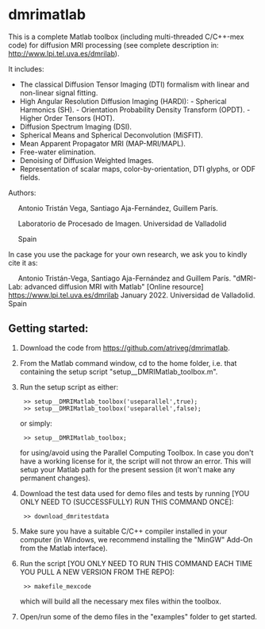 # dmrimatlab
This is a complete Matlab toolbox (including multi-threaded C/C++-mex code) for diffusion MRI processing (see complete description in: http://www.lpi.tel.uva.es/dmrilab).

It includes:

- The classical Diffusion Tensor Imaging (DTI) formalism with linear and non-linear signal fitting.
- High Angular Resolution Diffusion Imaging (HARDI):
        - Spherical Harmonics (SH).
        - Orientation Probability Density Transform (OPDT).
        - Higher Order Tensors (HOT).
- Diffusion Spectrum Imaging (DSI).
- Spherical Means and Spherical Deconvolution (MiSFIT).
- Mean Apparent Propagator MRI (MAP-MRI/MAPL).
- Free-water elimination.
- Denoising of Diffusion Weighted Images.
- Representation of scalar maps, color-by-orientation, DTI glyphs, or ODF fields.

Authors:

&nbsp;&nbsp;&nbsp;&nbsp; Antonio Tristán Vega, Santiago Aja-Fernández, Guillem París.

&nbsp;&nbsp;&nbsp;&nbsp; Laboratorio de Procesado de Imagen. Universidad de Valladolid

&nbsp;&nbsp;&nbsp;&nbsp; Spain

In case you use the package for your own research, we ask you to kindly cite it as:

&nbsp;&nbsp;&nbsp;&nbsp; Antonio Tristán-Vega, Santiago Aja-Fernández and Guillem París. "dMRI-Lab: advanced diffusion MRI with Matlab" [Online resource] https://www.lpi.tel.uva.es/dmrilab January 2022. Universidad de Valladolid. Spain

## Getting started:

1. Download the code from https://github.com/atriveg/dmrimatlab.
2. From the Matlab command window, cd to the home folder, i.e. that containing the setup script "setup__DMRIMatlab_toolbox.m".
3. Run the setup script as either:

        >> setup__DMRIMatlab_toolbox('useparallel',true);
        >> setup__DMRIMatlab_toolbox('useparallel',false);

   or simply:

        >> setup__DMRIMatlab_toolbox;

   for using/avoid using the Parallel Computing Toolbox. In case you don't have a working license for it, the script will not throw an error. This will setup your Matlab path for the present session (it won't make any permanent changes).
4. Download the test data used for demo files and tests by running [YOU ONLY NEED TO (SUCCESSFULLY) RUN THIS COMMAND ONCE]:

        >> download_dmritestdata

5. Make sure you have a suitable C/C++ compiler installed in your computer (in Windows, we recommend installing the "MinGW" Add-On from the Matlab interface).
6. Run the script [YOU ONLY NEED TO RUN THIS COMMAND EACH TIME YOU PULL A NEW VERSION FROM THE REPO]:

        >> makefile_mexcode

    which will build all the necessary mex files within the toolbox.
7. Open/run some of the demo files in the "examples" folder to get started.



